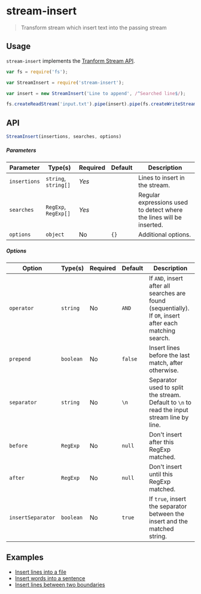 # stream-insert

> Transform stream which insert text into the passing stream

## Usage

`stream-insert` implements the [Tranform Stream API](https://nodejs.org/api/stream.html#stream_implementing_a_transform_stream).

```js
var fs = require('fs');

var StreamInsert = require('stream-insert');

var insert = new StreamInsert('Line to append', /^Searched line$/);

fs.createReadStream('input.txt').pipe(insert).pipe(fs.createWriteStream('output.txt'));
```

## API

```js
StreamInsert(insertions, searches, options)
```

##### Parameters

| Parameter    | Type(s)              | Required | Default | Description                                                                                |
| ------------ | -------------------- | -------- | ------- | ------------------------------------------------------------------------------------------ |
| `insertions` | `string`, `string[]` | *Yes*    |         | Lines to insert in the stream.                                                             |
| `searches`   | `RegExp`, `RegExp[]` | *Yes*    |         | Regular expressions used to detect where the lines will be inserted.                       |
| `options`    | `object`             | No       | `{}`    | Additional options.                                                                        |

##### Options

| Option             | Type(s)   | Required | Default | Description                                                                                               |
| ------------------ | --------- | -------- | ------- | --------------------------------------------------------------------------------------------------------- |
| `operator`         | `string`  | No       | `AND`   | If `AND`, insert after all searches are found (sequentially). If `OR`, insert after each matching search. |
| `prepend`          | `boolean` | No       | `false` | Insert lines before the last match, after otherwise.                                                      |
| `separator`        | `string`  | No       | `\n`    | Separator used to split the stream. Default to `\n` to read the input stream line by line.                |
| `before`           | `RegExp`  | No       | `null`  | Don't insert after this RegExp matched.                                                                   |
| `after`            | `RegExp`  | No       | `null`  | Don't insert until this RegExp matched.                                                                   |
| `insertSeparator`  | `boolean` | No       | `true`  | If `true`, insert the separator between the insert and the matched string.                                |

## Examples

* [Insert lines into a file](examples/lines)
* [Insert words into a sentence](examples/words)
* [Insert lines between two boundaries](examples/section)

